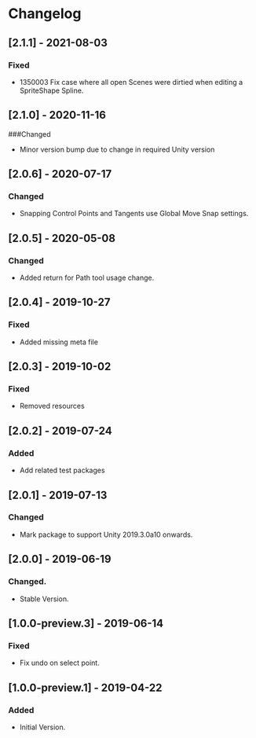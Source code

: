 # Changelog

## [2.1.1] - 2021-08-03
### Fixed
- 1350003 Fix case where all open Scenes were dirtied when editing a SpriteShape Spline.

## [2.1.0] - 2020-11-16
###Changed
- Minor version bump due to change in required Unity version

## [2.0.6] - 2020-07-17
### Changed
- Snapping Control Points and Tangents use Global Move Snap settings.

## [2.0.5] - 2020-05-08
### Changed
- Added return for Path tool usage change.

## [2.0.4] - 2019-10-27
### Fixed
- Added missing meta file

## [2.0.3] - 2019-10-02
### Fixed
- Removed resources

## [2.0.2] - 2019-07-24
### Added
- Add related test packages

## [2.0.1] - 2019-07-13
### Changed
- Mark package to support Unity 2019.3.0a10 onwards.

## [2.0.0] - 2019-06-19
### Changed.
- Stable Version.

## [1.0.0-preview.3] - 2019-06-14
### Fixed
- Fix undo on select point.

## [1.0.0-preview.1] - 2019-04-22
### Added
- Initial Version.